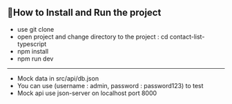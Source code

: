## 🏀How to Install and Run the project

- use git clone
- open project and change directory to the project : cd contact-list-typescript
- npm install 
- npm run dev

---

- Mock data in src/api/db.json
- You can use (username : admin, password : password123) to test
- Mock api use json-server on localhost port 8000
